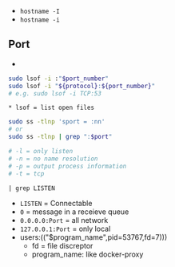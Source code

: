 * `hostname -I`
* `hostname -i`


## Port
* 
```bash
sudo lsof -i :"$port_number"
sudo lsof -i "${protocol}:${port_number}"
# e.g. sudo lsof -i TCP:53
```
    * lsof = list open files
```bash
sudo ss -tlnp 'sport = :nn'
# or
sudo ss -tlnp | grep ":$port"

# -l = only listen
# -n = no name resolution
# -p = output process information
# -t = tcp
```

`| grep LISTEN`
* `LISTEN` = Connectable
* `0` = message in a receieve queue
* `0.0.0.0:Port` = all network
* `127.0.0.1:Port` = only local
* users:(("$program_name",pid=53767,fd=7))) 
    * fd = file discreptor
    * program_name: like docker-proxy
